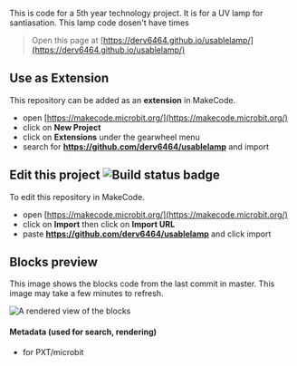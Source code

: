This is code for a 5th year technology project. It is for a UV lamp for santiasation. 
This lamp code dosen't have times

> Open this page at [https://derv6464.github.io/usablelamp/](https://derv6464.github.io/usablelamp/)


## Use as Extension

This repository can be added as an **extension** in MakeCode.

* open [https://makecode.microbit.org/](https://makecode.microbit.org/)
* click on **New Project**
* click on **Extensions** under the gearwheel menu
* search for **https://github.com/derv6464/usablelamp** and import

## Edit this project ![Build status badge](https://github.com/derv6464/usablelamp/workflows/MakeCode/badge.svg)

To edit this repository in MakeCode.

* open [https://makecode.microbit.org/](https://makecode.microbit.org/)
* click on **Import** then click on **Import URL**
* paste **https://github.com/derv6464/usablelamp** and click import

## Blocks preview

This image shows the blocks code from the last commit in master.
This image may take a few minutes to refresh.

![A rendered view of the blocks](https://github.com/derv6464/usablelamp/raw/master/.github/makecode/blocks.png)

#### Metadata (used for search, rendering)

* for PXT/microbit
<script src="https://makecode.com/gh-pages-embed.js"></script><script>makeCodeRender("{{ site.makecode.home_url }}", "{{ site.github.owner_name }}/{{ site.github.repository_name }}");</script>
